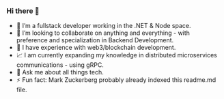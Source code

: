 ### Hi there 👋

- 🔭 I’m a fullstack developer working in the .NET & Node space.  
- 👯 I’m looking to collaborate on anything and everything - with preference and specialization in Backend Development.  
- 🌱 I have experience with web3/blockchain development.
- :chart_with_upwards_trend: I am currently expanding my knowledge in distributed microservices communications - using gRPC. 
- 💬 Ask me about all things tech.
- ⚡ Fun fact: Mark Zuckerberg probably already indexed this readme.md file. 
